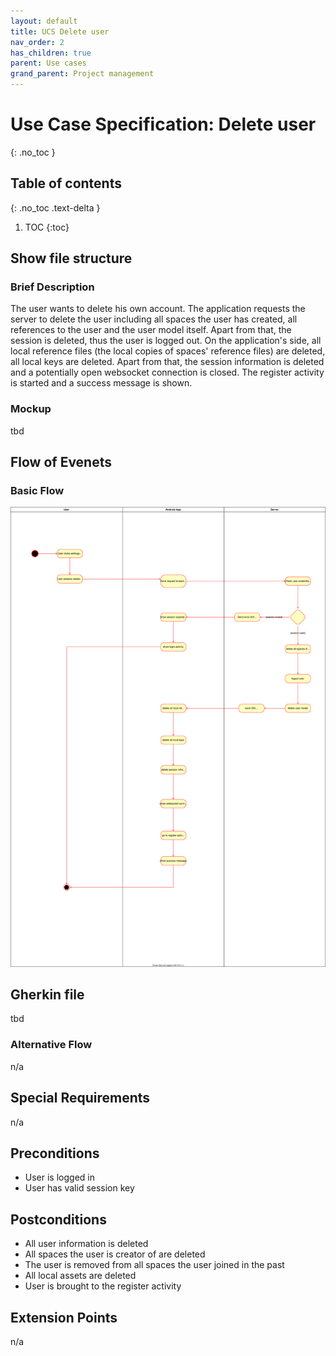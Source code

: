 ```yaml
---
layout: default
title: UCS Delete user
nav_order: 2
has_children: true
parent: Use cases
grand_parent: Project management
---
```


# Use Case Specification: Delete user
{: .no_toc }

## Table of contents
{: .no_toc .text-delta }

1. TOC
{:toc}

## Show file structure
### Brief Description
The user wants to delete his own account. The application requests the server to delete the user including all spaces the user has created, all references to the user and the user model itself. Apart from that, the session is deleted, thus the user is logged out. 
On the application's side, all local reference files (the local copies of spaces' reference files) are deleted, all local keys are deleted. Apart from that, the session information is deleted and a potentially open websocket connection is closed. The register activity is started and a success message is shown.

### Mockup
tbd

## Flow of Evenets
### Basic Flow
![Activity Diagram for use ](../../../img/use_cases/activity_diagrams/ad_delete_user.svg)

## Gherkin file
tbd

### Alternative Flow
n/a

## Special Requirements
n/a

## Preconditions
* User is logged in
* User has valid session key

## Postconditions
* All user information is deleted
* All spaces the user is creator of are deleted
* The user is removed from all spaces the user joined in the past
* All local assets are deleted
* User is brought to the register activity

## Extension Points
n/a
